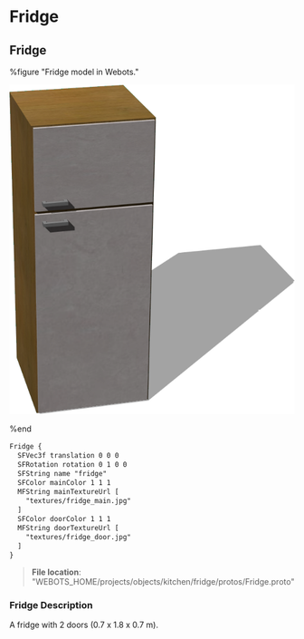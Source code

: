 # Fridge

## Fridge

%figure "Fridge model in Webots."

![Fridge](images/objects/fridge/Fridge/model.png)

%end

```
Fridge {
  SFVec3f translation 0 0 0
  SFRotation rotation 0 1 0 0
  SFString name "fridge"
  SFColor mainColor 1 1 1
  MFString mainTextureUrl [
    "textures/fridge_main.jpg"
  ]
  SFColor doorColor 1 1 1
  MFString doorTextureUrl [
    "textures/fridge_door.jpg"
  ]
}
```

> **File location**: "WEBOTS\_HOME/projects/objects/kitchen/fridge/protos/Fridge.proto"

### Fridge Description

A fridge with 2 doors (0.7 x 1.8 x 0.7 m).

